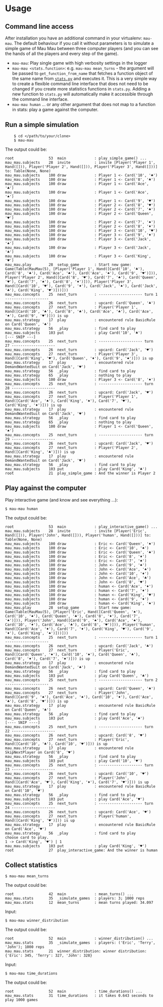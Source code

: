 # Usage

## Command line access

After installation you have an additional command in your virtualenv: `mau-mau`. The default behaviour if you call it without parameters is to simulate a simple game of Mau Mau between three computer players (and you can see the hands of all the players and every step of the game).

* `mau-mau`: Play single game with high verbosity settings in the logger
* `mau-mau <stats.function>`: e.g. `mau-mau mean_turns` - the argument will be passed to `get_function_from_name` that fetches a function object of the same name from [`stats.py`](https://github.com/obestwalter/mau-mau/blob/4.0.0/mau_mau/stats.py) and executes it. This is a very simple way to create a flexible command line interface that does not need to be changed if you create more statistics functions in `stats.py`. Adding a new function to `stats.py` will automatically make it accessible through the command line interface.
* `mau-mau human` ... or any other argument that does not map to a function in stats: play a game against the computer.

## Run a simple simulation
        
        $ cd </path/to/your/clone>
        $ mau-mau

The output could be:

    root                53  main             : play_simple_game() ...
    mau_mau.subjects    28  invite           : invite [Player('Player 1', Hand([])), Player('Player 2', Hand([])), Player('Player 3', Hand([]))] to: Table(None, None)
    mau_mau.subjects    100 draw             : Player 1 <- Card('10', '♣')
    mau_mau.subjects    100 draw             : Player 1 <- Card('8', '♣')
    mau_mau.subjects    100 draw             : Player 1 <- Card('Ace', '♣')
    mau_mau.subjects    100 draw             : Player 1 <- Card('Ace', '♠')
    mau_mau.subjects    100 draw             : Player 1 <- Card('9', '♥')
    mau_mau.subjects    100 draw             : Player 2 <- Card('8', '♥')
    mau_mau.subjects    100 draw             : Player 2 <- Card('7', '♣')
    mau_mau.subjects    100 draw             : Player 2 <- Card('Queen', '♥')
    mau_mau.subjects    100 draw             : Player 2 <- Card('7', '♠')
    mau_mau.subjects    100 draw             : Player 2 <- Card('8', '♦')
    mau_mau.subjects    100 draw             : Player 3 <- Card('10', '♥')
    mau_mau.subjects    100 draw             : Player 3 <- Card('9', '♦')
    mau_mau.subjects    100 draw             : Player 3 <- Card('Jack', '♠')
    mau_mau.subjects    100 draw             : Player 3 <- Card('Jack', '♣')
    mau_mau.subjects    100 draw             : Player 3 <- Card('King', '♥')
    mau_mau.play        28  setup_game       : Start new game: Game(Table(MauMau(5), [Player('Player 1', Hand([Card('10', '♣'), Card('8', '♣'), Card('Ace', '♣'), Card('Ace', '♠'), Card('9', '♥')])), Player('Player 2', Hand([Card('8', '♥'), Card('7', '♣'), Card('Queen', '♥'), Card('7', '♠'), Card('8', '♦')])), Player('Player 3', Hand([Card('10', '♥'), Card('9', '♦'), Card('Jack', '♠'), Card('Jack', '♣'), Card('King', '♥')]))]))
    mau_mau.concepts    25  next_turn        : -------------------- turn 1 --------------------
    mau_mau.concepts    26  next_turn        : upcard: Card('Queen', '♣')
    mau_mau.concepts    27  next_turn        : Player('Player 1', Hand([Card('10', '♣'), Card('8', '♣'), Card('Ace', '♣'), Card('Ace', '♠'), Card('9', '♥')])) is up
    mau_mau.strategy    17  play             : encountered rule BasicRule on Card('Queen', '♣')
    mau_mau.strategy    56  _play            : find card to play
    mau_mau.subjects    103 put              : play Card('10', '♣')
    [--- SNIP ---]
    mau_mau.concepts    25  next_turn        : -------------------- turn 27 --------------------
    mau_mau.concepts    26  next_turn        : upcard: Card('Jack', '♥')
    mau_mau.concepts    27  next_turn        : Player('Player 3', Hand([Card('King', '♥'), Card('Queen', '♦'), Card('9', '♠')])) is up
    mau_mau.strategy    17  play             : encountered rule DemandWantedSuit on Card('Jack', '♥')
    mau_mau.strategy    56  _play            : find card to play
    mau_mau.strategy    65  _play            : nothing to play
    mau_mau.subjects    100 draw             : Player 3 <- Card('8', '♠')
    mau_mau.concepts    25  next_turn        : -------------------- turn 28 --------------------
    mau_mau.concepts    26  next_turn        : upcard: Card('Jack', '♥')
    mau_mau.concepts    27  next_turn        : Player('Player 1', Hand([Card('Ace', '♠'), Card('King', '♠'), Card('7', '♥'), Card('King', '♦')])) is up
    mau_mau.strategy    17  play             : encountered rule DemandWantedSuit on Card('Jack', '♥')
    mau_mau.strategy    56  _play            : find card to play
    mau_mau.strategy    65  _play            : nothing to play
    mau_mau.subjects    100 draw             : Player 1 <- Card('Queen', '♠')
    mau_mau.concepts    25  next_turn        : -------------------- turn 29 --------------------
    mau_mau.concepts    26  next_turn        : upcard: Card('Jack', '♥')
    mau_mau.concepts    27  next_turn        : Player('Player 2', Hand([Card('King', '♣')])) is up
    mau_mau.strategy    17  play             : encountered rule DemandWantedSuit on Card('Jack', '♥')
    mau_mau.strategy    56  _play            : find card to play
    mau_mau.subjects    103 put              : play Card('King', '♣')
    root                21  play_simple_game : And the winner is Player 2

## Play against the computer

Play interactive game (and know and see everything ...):

    $ mau-mau human
 
The output could be:

    root                53  main             : play_interactive_game() ...
    mau_mau.subjects    28  invite           : invite [Player('Eric', Hand([])), Player('John', Hand([])), Player('human', Hand([]))] to: Table(None, None)
    mau_mau.subjects    100 draw             : Eric <- Card('Queen', '♠')
    mau_mau.subjects    100 draw             : Eric <- Card('10', '♠')
    mau_mau.subjects    100 draw             : Eric <- Card('Queen', '♣')
    mau_mau.subjects    100 draw             : Eric <- Card('8', '♦')
    mau_mau.subjects    100 draw             : Eric <- Card('7', '♠')
    mau_mau.subjects    100 draw             : John <- Card('9', '♠')
    mau_mau.subjects    100 draw             : John <- Card('Ace', '♠')
    mau_mau.subjects    100 draw             : John <- Card('10', '♦')
    mau_mau.subjects    100 draw             : John <- Card('Ace', '♣')
    mau_mau.subjects    100 draw             : John <- Card('8', '♥')
    mau_mau.subjects    100 draw             : human <- Card('Ace', '♦')
    mau_mau.subjects    100 draw             : human <- Card('7', '♦')
    mau_mau.subjects    100 draw             : human <- Card('King', '♥')
    mau_mau.subjects    100 draw             : human <- Card('9', '♦')
    mau_mau.subjects    100 draw             : human <- Card('King', '♠')
    mau_mau.play        28  setup_game       : Start new game: Game(Table(MauMau(5), [Player('Eric', Hand([Card('Queen', '♠'), Card('10', '♠'), Card('Queen', '♣'), Card('8', '♦'), Card('7', '♠')])), Player('John', Hand([Card('9', '♠'), Card('Ace', '♠'), Card('10', '♦'), Card('Ace', '♣'), Card('8', '♥')])), Player('human', Hand([Card('Ace', '♦'), Card('7', '♦'), Card('King', '♥'), Card('9', '♦'), Card('King', '♠')]))]))
    mau_mau.concepts    25  next_turn        : -------------------- turn 1 --------------------
    mau_mau.concepts    26  next_turn        : upcard: Card('Jack', '♣')
    mau_mau.concepts    27  next_turn        : Player('Eric', Hand([Card('Queen', '♠'), Card('10', '♠'), Card('Queen', '♣'), Card('8', '♦'), Card('7', '♠')])) is up
    mau_mau.strategy    17  play             : encountered rule DemandWantedSuit on Card('Jack', '♣')
    mau_mau.strategy    56  _play            : find card to play
    mau_mau.subjects    103 put              : play Card('Queen', '♣')
    mau_mau.concepts    25  next_turn        : -------------------- turn 2 --------------------
    mau_mau.concepts    26  next_turn        : upcard: Card('Queen', '♣')
    mau_mau.concepts    27  next_turn        : Player('John', Hand([Card('9', '♠'), Card('Ace', '♠'), Card('10', '♦'), Card('Ace', '♣'), Card('8', '♥')])) is up
    mau_mau.strategy    17  play             : encountered rule BasicRule on Card('Queen', '♣')
    mau_mau.strategy    56  _play            : find card to play
    mau_mau.subjects    103 put              : play Card('Ace', '♣')
    [---- SNIP ----]
    mau_mau.concepts    25  next_turn        : -------------------- turn 22 --------------------
    mau_mau.concepts    26  next_turn        : upcard: Card('8', '♥')
    mau_mau.concepts    27  next_turn        : Player('Eric', Hand([Card('10', '♣'), Card('10', '♥')])) is up
    mau_mau.strategy    17  play             : encountered rule SkipNextPlayer on Card('8', '♥')
    mau_mau.strategy    56  _play            : find card to play
    mau_mau.subjects    103 put              : play Card('10', '♥')
    mau_mau.concepts    25  next_turn        : -------------------- turn 23 --------------------
    mau_mau.concepts    26  next_turn        : upcard: Card('10', '♥')
    mau_mau.concepts    27  next_turn        : Player('John', Hand([Card('Ace', '♥'), Card('King', '♦'), Card('7', '♥')])) is up
    mau_mau.strategy    17  play             : encountered rule BasicRule on Card('10', '♥')
    mau_mau.strategy    56  _play            : find card to play
    mau_mau.subjects    103 put              : play Card('Ace', '♥')
    mau_mau.concepts    25  next_turn        : -------------------- turn 24 --------------------
    mau_mau.concepts    26  next_turn        : upcard: Card('Ace', '♥')
    mau_mau.concepts    27  next_turn        : Player('human', Hand([Card('King', '♥')])) is up
    mau_mau.strategy    17  play             : encountered rule BasicRule on Card('Ace', '♥')
    mau_mau.strategy    56  _play            : find card to play
    choose card to play.
    1 -> Card('King', '♥') | 1
    mau_mau.subjects    103 put              : play Card('King', '♥')
    root                27  play_interactive_game: And the winner is human

## Collect statistics

    $ mau-mau mean_turns

The output could be:

    root                42  main             : mean_turns() ...
    mau_mau.stats       35  _simulate_games  : players: 3; 1000 reps
    mau_mau.stats       12  mean_turns       : mean turns played: 34.097

Input:

    $ mau-mau winner_distribution

The output could be:

    root                52  main             : winner_distribution() ...
    mau_mau.stats       35  _simulate_games  : players: ('Eric', 'Terry', 'John'); 1000 reps
    mau_mau.stats       21  winner_distribution: winner distribution: {'Eric': 345, 'Terry': 327, 'John': 328}

Input:

    $ mau-mau time_durations

The output could be:

    root                52  main             : time_durations() ...
    mau_mau.stats       31  time_durations   : it takes 0.643 seconds to play 1000 games
